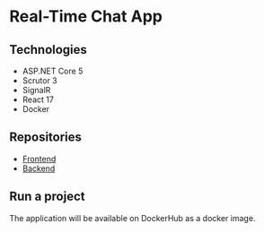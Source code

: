 # Real-Time Chat App


## Technologies
* ASP.NET Core 5
* Scrutor 3
* SignalR
* React 17
* Docker

## Repositories
* [Frontend](https://github.com/adimiko/ChatApp.Frontend)  
* [Backend](https://github.com/adimiko/ChatApp.Backend)

## Run a project
The application will be available on DockerHub as a docker image.

